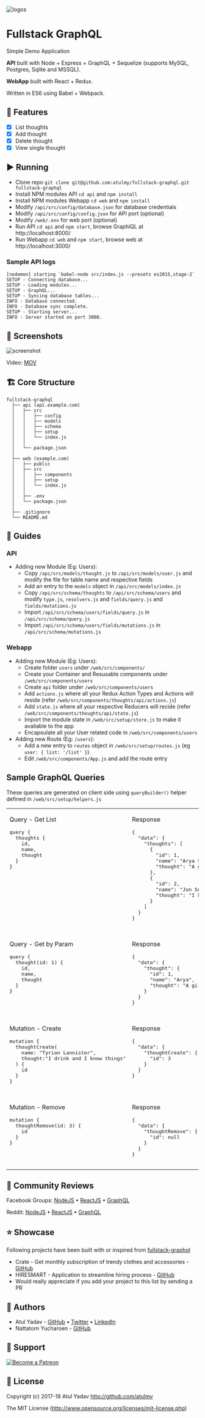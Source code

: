 ![logos](http://atulmy.com/atulmy.com/attachments/images/dev-logos.png)

# Fullstack GraphQL

Simple Demo Application

**API** built with Node + Express + GraphQL + Sequelize (supports MySQL, Postgres, Sqlite and MSSQL). 

**WebApp** built with React + Redux. 

Written in ES6 using Babel + Webpack.

## 📝 Features
- [x] List thoughts
- [x] Add thought
- [x] Delete thought
- [x] View single thought

## ▶️ Running
- Clone repo `git clone git@github.com:atulmy/fullstack-graphql.git fullstack-graphql`
- Install NPM modules API `cd api` and `npm install`
- Install NPM modules Webapp `cd web` and `npm install`
- Modify `/api/src/config/database.json` for database credentials
- Modify `/api/src/config/config.json` for API port (optional)
- Modify `/web/.env` for web port (optional)
- Run API `cd api` and `npm start`, browse GraphiQL at http://localhost:8000/
- Run Webapp `cd web` and `npm start`, browse web at http://localhost:3000/

### Sample API logs
```
[nodemon] starting `babel-node src/index.js --presets es2015,stage-2`
SETUP - Connecting database...
SETUP - Loading modules...
SETUP - GraphQL...
SETUP - Syncing database tables...
INFO - Database connected.
INFO - Database sync complete.
SETUP - Starting server...
INFO - Server started on port 3000.
```

## 📸 Screenshots
![screenshot](http://atulmy.com/atulmy.com/attachments/images/fullstack-graphql.gif?v=0.1)

Video: [MOV](http://atulmy.com/atulmy.com/attachments/images/fullstack-graphql.mov)

## 🏗 Core Structure
    fullstack-graphql
      ├── api (api.example.com)
      │   ├── src
      │   │   ├── config
      │   │   ├── models
      │   │   ├── schema
      │   │   ├── setup
      │   │   └── index.js
      │   │
      │   └── package.json
      │
      ├── web (example.com)
      │   ├── public
      │   ├── src
      │   │   ├── components
      │   │   ├── setup
      │   │   └── index.js
      │   │
      │   ├── .env
      │   └── package.json
      │
      ├── .gitignore
      └── README.md

## 📘 Guides
### API
- Adding new Module (Eg: Users):
  - Copy `/api/src/models/thought.js` to `/api/src/models/user.js` and modify the file for table name and respective fields
  - Add an entry to the `models` object in `/api/src/models/index.js`
  - Copy `/api/src/schema/thoughts` to `/api/src/schema/users` and modify `type.js`, `resolvers.js` and `fields/query.js` and `fields/mutations.js`
  - Import `/api/src/schema/users/fields/query.js` in `/api/src/schema/query.js`
  - Import `/api/src/schema/users/fields/mutations.js` in `/api/src/schema/mutations.js`

### Webapp
- Adding new Module (Eg: Users):
  - Create folder `users` under `/web/src/components/`
  - Create your Container and Resusable components under `/web/src/components/users`
  - Create `api` folder under `/web/src/components/users`
  - Add `actions.js` where all your Redux Action Types and Actions will reside (refer `/web/src/components/thoughts/api/actions.js`)
  - Add `state.js` where all your respective Reducers will recide (refer `/web/src/components/thoughts/api/state.js`)
  - Import the module state in `/web/src/setup/store.js` to make it avaliable to the app
  - Encapsulate all your User related code in `/web/src/components/users`
- Adding new Route (Eg: `/users`):
  - Add a new entry to `routes` object in `/web/src/setup/routes.js` (eg `user: { list: '/list' }`)
  - Edit `/web/src/components/App.js` and add the route entry
  
## Sample GraphQL Queries
These queries are generated on client side using `queryBuilder()` helper defined in `/web/src/setup/helpers.js`

<table width="100%" style="width: 100%">
    <tbody>
        <tr valign="top">
            <td width="50%" style="width: 50%">
                <p>Query - Get List</p>
                <pre>
query {
  thoughts {
    id,
    name,
    thought
  }
}
                </pre>
            </td>
            <td width="50%" style="width: 50%">
                <p>Response</p>
                <pre>
{
  "data": {
    "thoughts": [
      {
        "id": 1,
        "name": "Arya Stark",
        "thought": "A girl has no name"
      },
      {
        "id": 2,
        "name": "Jon Snow",
        "thought": "I know nothing"
      }
    ]
  }
}
                </pre>
            </td>
        </tr>
        <tr></tr>
        <tr valign="top">
            <td>
                <p>Query - Get by Param</p>
                <pre>
query {
  thought(id: 1) {
    id,
    name,
    thought
  }
}
                </pre>
            </td>
            <td>
                <p>Response</p>
                <pre>
{
  "data": {
    "thought": {
      "id": 1,
      "name": "Arya",
      "thought": "A girl has no name"
    }
  }
}
                </pre>
            </td>
        </tr>
        <tr></tr>
        <tr valign="top">
            <td>
                <p>Mutation - Create</p>
                <pre>
mutation {
  thoughtCreate(
    name: "Tyrion Lannister", 
    thought:"I drink and I know things"
  ) {
    id
  }
}
                </pre>
            </td>
            <td>
                <p>Response</p>
                <pre>
{
  "data": {
    "thoughtCreate": {
      "id": 3
    }
  }
}
                </pre>
            </td>
        </tr>
        <tr></tr>
        <tr valign="top">
            <td>
                <p>Mutation - Remove</p>
                <pre>
mutation {
  thoughtRemove(id: 3) {
    id
  }
}
                </pre>
            </td>
            <td>
                <p>Response</p>
                <pre>
{
  "data": {
    "thoughtRemove": {
      "id": null
    }
  }
}
                </pre>
            </td>
        </tr>
    </tbody>
</table>

## 💬 Community Reviews
Facebook Groups:
[NodeJS](https://www.facebook.com/groups/359999434098189/permalink/1373482582749864/) &bull; [ReactJS](https://www.facebook.com/groups/228321510706889/permalink/676529865886049) &bull; [GraphQL](https://www.facebook.com/groups/graphql.community/permalink/1262506487188601)

Reddit:
[NodeJS](https://www.reddit.com/r/node/comments/7965fy/simple_fullstack_graphql_application_built_with/) &bull; [ReactJS](https://www.reddit.com/r/reactjs/comments/78mtln/simple_fullstack_graphql_application_with_react/) &bull; [GraphQL](https://www.reddit.com/r/graphql/comments/786vpj/simple_fullstack_graphql_application/)

## ⭐ Showcase
Following projects have been built with or inspired from [fullstack-graphql](https://github.com/atulmy/fullstack-graphql/)
- Crate - Get monthly subscription of trendy clothes and accessories - [GitHub](https://github.com/atulmy/crate)
- HIRESMART - Application to streamline hiring process - [GitHub](https://github.com/atulmy/hire-smart)
- Would really appreciate if you add your project to this list by sending a PR

## 🎩 Authors
- Atul Yadav - [GitHub](https://github.com/atulmy) &bull; [Twitter](https://twitter.com/atulmy) &bull; [LinkedIn](https://www.linkedin.com/in/atulmy/)
- Nattatorn Yucharoen - [GitHub](https://github.com/nattatorn-dev)

## 👏 Support
[![Become a Patreon](https://raw.githubusercontent.com/atulmy/atulmy.github.io/master/images/mix/patreon.png?v=1)](https://www.patreon.com/atulmy)

## 📜 License
Copyright (c) 2017-18 Atul Yadav http://github.com/atulmy

The MIT License (http://www.opensource.org/licenses/mit-license.php)
